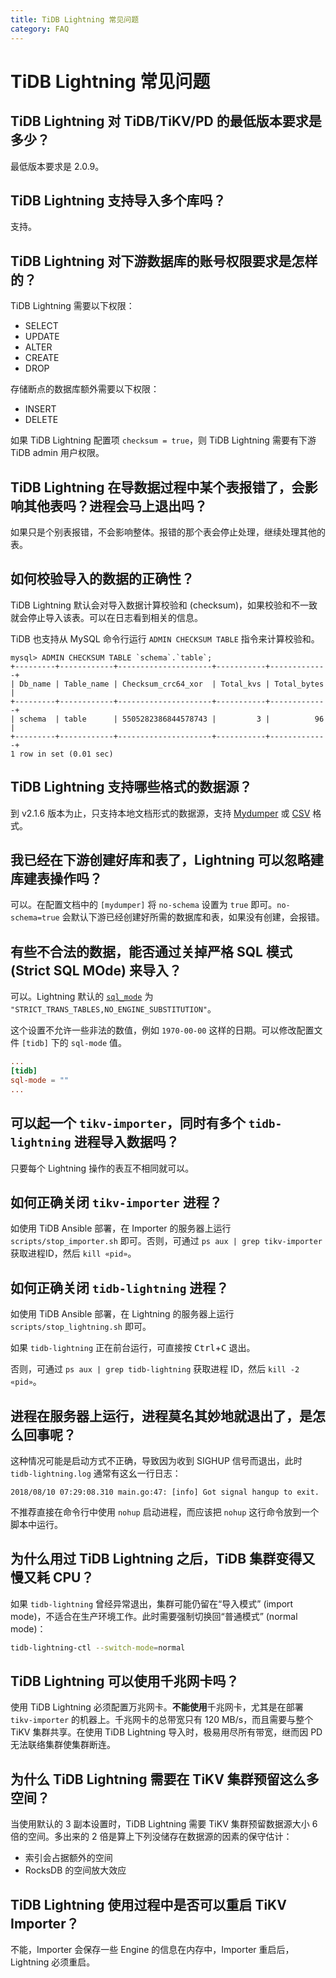 ```yaml
---
title: TiDB Lightning 常见问题
category: FAQ
---
```


# TiDB Lightning 常见问题

## TiDB Lightning 对 TiDB/TiKV/PD 的最低版本要求是多少？

最低版本要求是 2.0.9。

## TiDB Lightning 支持导入多个库吗？

支持。

## TiDB Lightning 对下游数据库的账号权限要求是怎样的？

TiDB Lightning 需要以下权限：

* SELECT
* UPDATE
* ALTER
* CREATE
* DROP

存储断点的数据库额外需要以下权限：

* INSERT
* DELETE

如果 TiDB Lightning 配置项 `checksum = true`，则 TiDB Lightning 需要有下游 TiDB admin 用户权限。

## TiDB Lightning 在导数据过程中某个表报错了，会影响其他表吗？进程会马上退出吗？

如果只是个别表报错，不会影响整体。报错的那个表会停止处理，继续处理其他的表。

## 如何校验导入的数据的正确性？

TiDB Lightning 默认会对导入数据计算校验和 (checksum)，如果校验和不一致就会停止导入该表。可以在日志看到相关的信息。

TiDB 也支持从 MySQL 命令行运行 `ADMIN CHECKSUM TABLE` 指令来计算校验和。

```text
mysql> ADMIN CHECKSUM TABLE `schema`.`table`;
+---------+------------+---------------------+-----------+-------------+
| Db_name | Table_name | Checksum_crc64_xor  | Total_kvs | Total_bytes |
+---------+------------+---------------------+-----------+-------------+
| schema  | table      | 5505282386844578743 |         3 |          96 |
+---------+------------+---------------------+-----------+-------------+
1 row in set (0.01 sec)
```

## TiDB Lightning 支持哪些格式的数据源？

到 v2.1.6 版本为止，只支持本地文档形式的数据源，支持 [Mydumper](/reference/tools/mydumper.md) 或 [CSV](/reference/tools/tidb-lightning/csv.md) 格式。

## 我已经在下游创建好库和表了，Lightning 可以忽略建库建表操作吗？

可以。在配置文档中的 `[mydumper]` 将 `no-schema` 设置为 `true` 即可。`no-schema=true` 会默认下游已经创建好所需的数据库和表，如果没有创建，会报错。

## 有些不合法的数据，能否通过关掉严格 SQL 模式 (Strict SQL MOde) 来导入？

可以。Lightning 默认的 [`sql_mode`](https://dev.mysql.com/doc/refman/5.7/en/sql-mode.html) 为 `"STRICT_TRANS_TABLES,NO_ENGINE_SUBSTITUTION"`。

这个设置不允许一些非法的数值，例如 `1970-00-00` 这样的日期。可以修改配置文件 `[tidb]` 下的 `sql-mode` 值。

```toml
...
[tidb]
sql-mode = ""
...
```

## 可以起一个 `tikv-importer`，同时有多个 `tidb-lightning` 进程导入数据吗？

只要每个 Lightning 操作的表互不相同就可以。

## 如何正确关闭 `tikv-importer` 进程？

如使用 TiDB Ansible 部署，在 Importer 的服务器上运行 `scripts/stop_importer.sh` 即可。否则，可通过 `ps aux | grep tikv-importer` 获取进程ID，然后 `kill «pid»`。

## 如何正确关闭 `tidb-lightning` 进程？

如使用 TiDB Ansible 部署，在 Lightning 的服务器上运行 `scripts/stop_lightning.sh` 即可。

如果 `tidb-lightning` 正在前台运行，可直接按 <kbd>Ctrl</kbd>+<kbd>C</kbd> 退出。

否则，可通过 `ps aux | grep tidb-lightning` 获取进程 ID，然后 `kill -2 «pid»`。

## 进程在服务器上运行，进程莫名其妙地就退出了，是怎么回事呢？

这种情况可能是启动方式不正确，导致因为收到 SIGHUP 信号而退出，此时 `tidb-lightning.log` 通常有这幺一行日志：

```
2018/08/10 07:29:08.310 main.go:47: [info] Got signal hangup to exit.
```

不推荐直接在命令行中使用 `nohup` 启动进程，而应该把 `nohup` 这行命令放到一个脚本中运行。

## 为什么用过 TiDB Lightning 之后，TiDB 集群变得又慢又耗 CPU？

如果 `tidb-lightning` 曾经异常退出，集群可能仍留在“导入模式” (import mode)，不适合在生产环境工作。此时需要强制切换回“普通模式” (normal mode)：

```sh
tidb-lightning-ctl --switch-mode=normal
```

## TiDB Lightning 可以使用千兆网卡吗？

使用 TiDB Lightning 必须配置万兆网卡。**不能使用**千兆网卡，尤其是在部署 `tikv-importer` 的机器上。千兆网卡的总带宽只有 120 MB/s，而且需要与整个 TiKV 集群共享。在使用 TiDB Lightning 导入时，极易用尽所有带宽，继而因 PD 无法联络集群使集群断连。

## 为什么 TiDB Lightning 需要在 TiKV 集群预留这么多空间？

当使用默认的 3 副本设置时，TiDB Lightning 需要 TiKV 集群预留数据源大小 6 倍的空间。多出来的 2 倍是算上下列没储存在数据源的因素的保守估计：

- 索引会占据额外的空间
- RocksDB 的空间放大效应

## TiDB Lightning 使用过程中是否可以重启 TiKV Importer？

不能，Importer 会保存一些 Engine 的信息在内存中，Importer 重启后，Lightning 必须重启。
